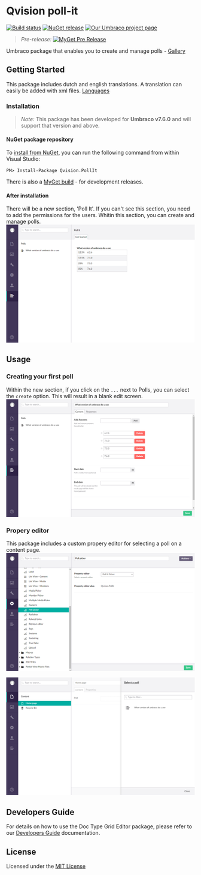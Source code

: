 # Qvision poll-it

[![Build status](https://ci.appveyor.com/api/projects/status/i0rklyg43egdmkyb?svg=true)](https://ci.appveyor.com/project/JanvanHelvoort/qvision-poll-it)
[![NuGet release](http://img.shields.io/nuget/v/Qvision.PollIt.svg)](https://www.nuget.org/packages/Qvision.PollIt/)
[![Our Umbraco project page](https://img.shields.io/badge/our-umbraco-orange.svg)](https://our.umbraco.org/projects/backoffice-extensions/qvision-poll-it/) 

> *Pre-release:* [![MyGet Pre Release](https://img.shields.io/myget/janvanhelvoort/vpre/Qvision.PollIt.svg)](https://www.myget.org/feed/janvanhelvoort/package/nuget/Qvision.PollIt)


Umbraco package that enables you to create and manage polls - [Gallery](Documentation/gallery.md)

## Getting Started

This package includes dutch and english translations. A translation can easily be added with xml files. [Languages](Source/Qvision.Umbraco.PollIt/Client/lang/)

### Installation

> *Note:* This package has been developed for **Umbraco v7.6.0** and will support that version and above.

#### NuGet package repository
To [install from NuGet](https://www.nuget.org/packages/Qvision.PollIt), you can run the following command from within Visual Studio:

	PM> Install-Package Qvision.PollIt

There is also a [MyGet build](https://www.myget.org/feed/janvanhelvoort/package/nuget/Qvision.PollIt) - for development releases.

#### After installation 
There will be a new section, 'Poll It'. If you can't see this section, you need to add the permissions for the users. Whitin this section, you can create and manage polls.
![Dashboard](Documentation/Screenshots/Section%20Dashboard.png)

## Usage

### Creating your first poll
Within the new section, if you click on the `...` next to Polls, you can select the `create` option. This will result in a blank edit screen.
![Create](Documentation/Screenshots/Question%20Edit.png)

### Propery editor
This package includes a custom propery editor for selecting a poll on a content page.
![Custom property](Documentation/Screenshots/Custom%20Property.png)

![Custom property](Documentation/Screenshots/Custom%20Property%20Editor.png)

## Developers Guide

For details on how to use the Doc Type Grid Editor package, please refer to our [Developers Guide](Documentation/developers-guide.md) documentation.

## License
Licensed under the [MIT License](LICENSE.md)
